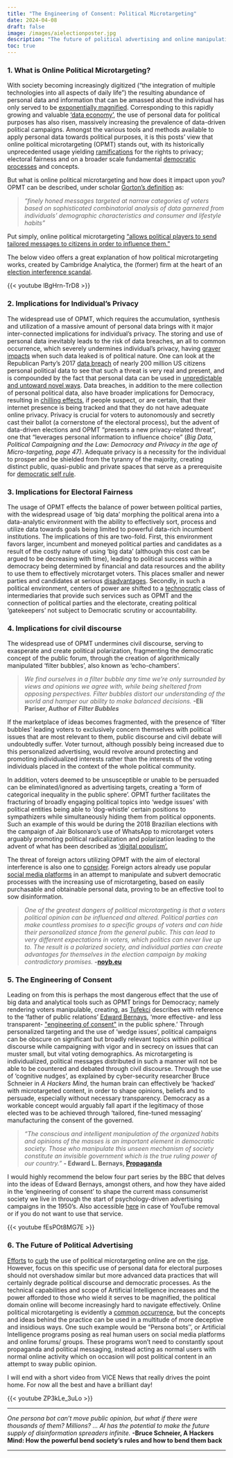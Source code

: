 ```yaml
---
title: "The Engineering of Consent: Political Microtargeting"
date: 2024-04-08
draft: false
image: /images/aielectionposter.jpg
description: "The future of political advertising and online manipulation."
toc: true
---
```


### 1. What is Online Political Microtargeting?

With society becoming increasingly digitized (“the integration of multiple technologies into all aspects of daily life”) the resulting abundance of personal data and information that can be amassed about the individual has only served to be [exponentially magnified](https://firstmonday.org/ojs/index.php/fm/article/view/4991). Corresponding to this rapidly growing and valuable [‘data economy’](https://www.weforum.org/agenda/2017/09/the-value-of-data/), the use of personal data for political purposes has also risen, massively increasing the prevalence of data-driven political campaigns. Amongst the various tools and methods available to apply personal data towards political purposes, it is this posts’ view that online political microtargeting (OPMT) stands out, with its historically unprecedented usage yielding [ramifications](https://www.tandfonline.com/doi/full/10.1080/07393148.2015.1125119) for the rights to privacy; electoral fairness and on a broader scale fundamental [democratic processes](https://policyreview.info/data-driven-elections) and concepts.

But what is online political microtargeting and how does it impact upon you? OPMT can be described, under scholar [Gorton’s definition](https://www.tandfonline.com/doi/full/10.1080/07393148.2015.1125119) as:

> _“finely honed messages targeted at narrow categories of voters based on sophisticated combinatorial analysis of data garnered from individuals’ demographic characteristics and consumer and lifestyle habits”_

Put simply, online political microtargeting [“allows political players to send tailored messages to citizens in order to influence them.”](https://www.uva.nl/en/shared-content/faculteiten/en/faculteit-der-maatschappij-en-gedragswetenschappen/news/2020/07/microtargeting.html)

The below video offers a great explanation of how political microtargeting works, created by Cambridge Analytica, the (former) firm at the heart of an [election interference scandal](https://www.theguardian.com/news/series/cambridge-analytica-files).

{{< youtube lBgHrn-TrD8 >}}

### 2. Implications for Individual’s Privacy

The widespread use of OPMT, which requires the accumulation, synthesis and utilization of a massive amount of personal data brings with it major inter-connected implications for individual’s privacy. The storing and use of personal data inevitably leads to the risk of data breaches, an all to common occurrence, which severely undermines individual’s privacy, having [graver impacts](https://cdn.ttc.io/s/tacticaltech.org/Personal-Data-Political-Persuasion-How-it-works_print-friendly.pdf) when such data leaked is of political nature. One can look at the Republican Party’s 2017 [data breach](https://thehill.com/policy/cybersecurity/338383-data-on-198-million-us-voters-left-exposed-to-the-internet-by-rnc-data) of nearly 200 million US citizens personal political data to see that such a threat is very real and present, and is compounded by the fact that personal data can be used in [unpredictable and untoward novel ways](http://doi.org/10.18352/ulr.420). Data breaches, in addition to the mere collection of personal political data, also have broader implications for Democracy, resulting in [chilling effects](https://ssrn.com/abstract=2654213), if people suspect, or are certain, that their internet presence is being tracked and that they do not have adequate online privacy. Privacy is crucial for voters to autonomously and secretly cast their ballot (a cornerstone of the electoral process), but the advent of data-driven elections and OPMT “presents a new privacy-related threat”, one that “leverages personal information to influence choice” (_Big Data, Political Campaigning and the Law: Democracy and Privacy in the age of Micro-targeting, page 47)_. Adequate privacy is a necessity for the individual to prosper and be shielded from the tyranny of the majority, creating distinct public, quasi-public and private spaces that serve as a prerequisite for [democratic self rule](https://paulschwartz.net/wp-content/uploads/2019/01/VAND-SCHWARTZ.pdf).

### 3. Implications for Electoral Fairness

The usage of OPMT effects the balance of power between political parties, with the widespread usage of ‘big data’ morphing the political arena into a data-analytic environment with the ability to effectively sort, process and utilize data towards goals being limited to powerful data-rich incumbent institutions. The implications of this are two-fold. First, this environment favors larger, incumbent and moneyed political parties and candidates as a result of the costly nature of using ‘big data’ (although this cost can be argued to be decreasing with time), leading to political success within a democracy being determined by financial and data resources and the ability to use them to effectively microtarget voters. This places smaller and newer parties and candidates at serious [disadvantages](https://scholar.harvard.edu/files/todd_rogers/files/political_campaigns_and_big_data_0.pdf). Secondly, in such a political environment, centers of power are shifted to a [technocratic](https://utrechtlawreview.org/articles/10.18352/ulr.420) class of intermediaries that provide such services such as OPMT and the connection of political parties and the electorate, creating political ‘gatekeepers’ not subject to Democratic scrutiny or accountability.

### 4. Implications for civil discourse

The widespread use of OPMT undermines civil discourse, serving to exasperate and create political polarization, fragmenting the democratic concept of the public forum, through the creation of algorithmically manipulated ‘filter bubbles’, also known as ‘echo-chambers’.

> _We find ourselves in a filter bubble any time we’re only surrounded by views and opinions we agree with, while being sheltered from opposing perspectives. Filter bubbles distort our understanding of the world and hamper our ability to make balanced decisions._ **\-Eli Pariser, Author of** _**Filter Bubbles**_

If the marketplace of ideas becomes fragmented, with the presence of ‘filter bubbles’ leading voters to exclusively concern themselves with political issues that are most relevant to them, public discourse and civil debate will undoubtedly suffer. Voter turnout, although possibly being increased due to this personalized advertising, would revolve around protecting and promoting individualized interests rather than the interests of the voting individuals placed in the context of the whole political community.

In addition, voters deemed to be unsusceptible or unable to be persuaded can be eliminated/ignored as advertising targets, creating a ‘form of categorical inequality in the public sphere’. OPMT further facilitates the fracturing of broadly engaging political topics into ‘wedge issues’ with political entities being able to ‘dog-whistle’ certain positions to sympathizers while simultaneously hiding them from political opponents. Such an example of this would be during the 2018 Brazilian elections with the campaign of Jair Bolsonaro’s use of WhatsApp to microtarget voters arguably promoting political radicalization and polarization leading to the advent of what has been described as [‘digital populism’.](https://www.researchgate.net/publication/338719508_WhatsApp_and_political_instability_in_Brazil_targeted_messages_and_political_radicalisation)

The threat of foreign actors utilizing OPMT with the aim of electoral interference is also one to [consider](https://www.ivir.nl/publicaties/download/MaastrichtJournalofEuropeanandComparativeLaw_2021_6.pdf). Foreign actors already use popular [social media platforms](https://demtech.oii.ox.ac.uk/wp-content/uploads/sites/12/2019/09/CyberTroop-Report19.pdf) in an attempt to manipulate and subvert democratic processes with the increasing use of microtargeting, based on easily purchasable and obtainable personal data, proving to be an effective tool to sow disinformation.

> _One of the greatest dangers of political microtargeting is that a voters political opinion can be influenced and altered. Political parties can make countless promises to a specific groups of voters and can hide their personalized stance from the general public. This can lead to very different expectations in voters, which politics can never live up to. The result is a polarized society, and individual parties can create advantages for themselves in the election campaign by making contradictory promises._ **\-[noyb.eu](https://noyb.eu/en/political-microtargeting-facebook-election-promise-just-you)**

### 5. The Engineering of Consent

Leading on from this is perhaps the most dangerous effect that the use of big data and analytical tools such as OPMT brings for Democracy; namely rendering voters manipulable, creating, as [Tufekci](https://firstmonday.org/ojs/index.php/fm/article/view/4901) describes with reference to the ‘father of public relations’ [Edward Bernays](https://archive.nytimes.com/www.nytimes.com/books/98/08/16/specials/bernays-obit.html), ‘more effective- and less transparent- ["engineering of consent"](http://www.fraw.org.uk/data/politics/bernays_1947.pdf) in the public sphere.’ Through personalized targeting and the use of ‘wedge issues’, political campaigns can be obscure on significant but broadly relevant topics within political discourse while campaigning with vigor and in secrecy on issues that can muster small, but vital voting demographics. As microtargeting is individualized, political messages distributed in such a manner will not be able to be countered and debated through civil discourse. Through the use of ‘cognitive nudges’, as explained by cyber-security researcher Bruce Schneier in _A Hackers Mind_, the human brain can effectively be ‘hacked’ with microtargeted content, in order to shape opinions, beliefs and to persuade, especially without necessary transparency. Democracy as a workable concept would arguably fall apart if the legitimacy of those elected was to be achieved through ‘tailored, fine-tuned messaging’ manufacturing the consent of the governed.

> _“The conscious and intelligent manipulation of the organized habits and opinions of the masses is an important element in democratic society. Those who manipulate this unseen mechanism of society constitute an invisible government which is the true ruling power of our country.”_ **\- Edward L. Bernays, [Propaganda](https://archive.org/details/in.ernet.dli.2015.275553/mode/2up)**

I would highly recommend the below four part series by the BBC that delves into the ideas of Edward Bernays, amongst others, and how they have aided in the ‘engineering of consent’ to shape the current mass consumerist society we live in through the start of psychology-driven advertising campaigns in the 1950’s. Also accessible [here](https://thoughtmaybe.com/the-century-of-the-self/) in case of YouTube removal or if you do not want to use that service.

{{< youtube fEsPOt8MG7E >}}

### 6. The Future of Political Advertising

[Efforts](https://www.congress.gov/bill/117th-congress/house-bill/4955) to [curb](https://edps.europa.eu/data-protection/our-work/publications/opinions/edps-opinion-proposal-regulation-transparency-and_en) the use of political microtargeting online are on the [rise](https://edri.org/our-work/whoreallytargetsyou-political-microtargeting-cant-be-ignored-by-the-dsa/). However, focus on this specific use of personal data for electoral purposes should not overshadow similar but more advanced data practices that will certainly degrade political discourse and democratic processes. As the technical capabilities and scope of Artificial Intelligence increases and the power afforded to those who wield it serves to be magnified, the political domain online will become increasingly hard to navigate effectively. Online political microtargeting is evidently a [common occurrence](https://noyb.eu/en/political-microtargeting-facebook-election-promise-just-you), but the concepts and ideas behind the practice can be used in a multitude of more deceptive and insidious ways. One such example would be “Persona bots’’, or Artificial Intelligence programs posing as real human users on social media platforms and online forums/ groups. These programs won’t need to constantly spout propaganda and political messaging, instead acting as normal users with normal online activity which on occasion will post political content in an attempt to sway public opinion.

I will end with a short video from VICE News that really drives the point home. For now all the best and have a brilliant day!

{{< youtube ZP3kLe_3uLo >}}

* * *

_One persona bot can’t move public opinion, but what if there were thousands of them? Millions? … AI has the potential to make the future supply of disinformation spreaders infinite._ **\-Bruce Schneier, A Hackers Mind: How the powerful bend society’s rules and how to bend them back**

* * *
